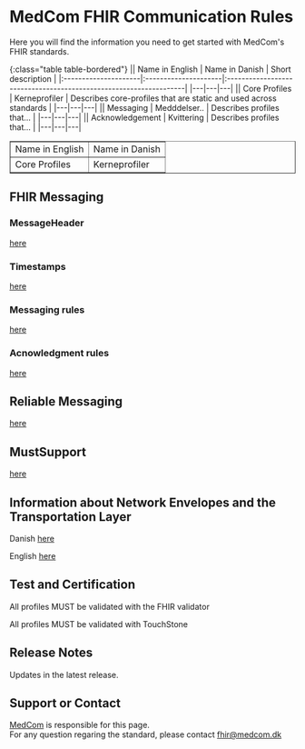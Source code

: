 # MedCom FHIR Communication Rules

Here you will find the information you need to get started with MedCom's FHIR standards.

{:class="table table-bordered"}
|\| Name in English      | Name in Danish       | Short description                                                 |
|:---------------------|:---------------------|:------------------------------------------------------------------|
|---|---|---|
|\| Core Profiles        | Kerneprofiler        | Describes core-profiles that are static and used across standards |
|---|---|---|
|\| Messaging            | Medddelser..         | Describes profiles that...                                        |
|---|---|---|
|\| Acknowledgement      | Kvittering           | Describes profiles that...                                        |
|---|---|---|

<table border=1>
    <tr border=1>
        <td>Name in English</td>
        <td>Name in Danish</td>
    </tr>
    <tr border=1>
        <td>Core Profiles</td>
        <td>Kerneprofiler</td>
    </tr>
</table>

## FHIR Messaging

### MessageHeader

[here](/assets/documents/MessageHeader_Identifiers.md)

### Timestamps

[here](/assets/documents/MessageHeader_Timestamps.md)

### Messaging rules

[here](/assets/documents/Rules_Messaging.md)

### Acnowledgment rules

[here](/assets/documents/Rules_Acknowledgment.md)

## Reliable Messaging

[here](/assets/documents/Reliable_Messaging.md)

## MustSupport

[here](/assets/documents/MustSupport.md)

## Information about Network Envelopes and the Transportation Layer

Danish [here](/assets/documents/MedComs_FHIR-meddelelser_og_forsendelseskuvert.md)

English [here](/assets/documents/MedComFHIRMessagesAndNetworkEnvelopes.md)

## Test and Certification

All profiles MUST be validated with the FHIR validator

All profiles MUST be validated with TouchStone

## Release Notes

Updates in the latest release.

## Support or Contact

[MedCom](https://www.medcom.dk/) is responsible for this page.  
For any question regaring the standard, please contact <fhir@medcom.dk>
